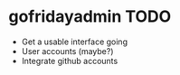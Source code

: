 gofridayadmin TODO
==================

* Get a usable interface going
* User accounts (maybe?)
* Integrate github accounts
